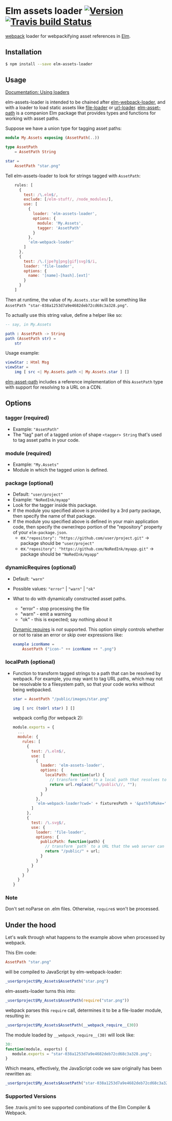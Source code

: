 # Elm assets loader [![Version](https://img.shields.io/npm/v/elm-assets-loader.svg)](https://www.npmjs.com/package/elm-webpack-loader) [![Travis build Status](https://travis-ci.org/NoRedInk/elm-assets-loader.svg?branch=master)](http://travis-ci.org/NoRedInk/elm-assets-loader)

[webpack](http://webpack.github.io/docs/) loader for webpackifying asset references
in [Elm](http://elm-lang.org/).

## Installation

```sh
$ npm install --save elm-assets-loader
```


## Usage

[Documentation: Using loaders](http://webpack.github.io/docs/using-loaders.html)

elm-assets-loader is intended to be chained after [elm-webpack-loader](https://github.com/rtfeldman/elm-webpack-loader),
and with a loader to load static assets like [file-loader](https://github.com/webpack/file-loader)
or [url-loader](https://github.com/webpack/url-loader). [elm-asset-path](https://github.com/NoRedInk/elm-asset-path)
is a companion Elm package that provides types and functions for working with asset paths.


Suppose we have a union type for tagging asset paths:

```elm
module My.Assets exposing (AssetPath(..))

type AssetPath
    = AssetPath String

star =
    AssetPath "star.png"
```

Tell elm-assets-loader to look for strings tagged with `AssetPath`:

```js
    rules: [
      {
        test: /\.elm$/,
        exclude: [/elm-stuff/, /node_modules/],
        use: [
          {
            loader: 'elm-assets-loader',
            options: {
              module: 'My.Assets',
              tagger: 'AssetPath'
            }
          },
          'elm-webpack-loader'
        ]
      },
      {
        test: /\.(jpe?g|png|gif|svg)$/i,
        loader: 'file-loader',
        options: {
          name: '[name]-[hash].[ext]'
        }
      }
    ]
```

Then at runtime, the value of `My.Assets.star` will be something like
`AssetPath "star-038a1253d7a9e4682deb72cd68c3a328.png"`.


To actually use this string value, define a helper like so:

```elm
-- say, in My.Assets

path : AssetPath -> String
path (AssetPath str) =
    str
```

Usage example:

```elm
viewStar : Html Msg
viewStar =
    img [ src <| My.Assets.path <| My.Assets.star ] []
```

[elm-asset-path](https://github.com/NoRedInk/elm-asset-path) includes a reference
implementation of this `AssetPath` type with support for resolving to a URL on a CDN.


## Options


### tagger (required)

- Example: `"AssetPath"`
- The "tag" part of a tagged union of shape `<tagger> String` that's used to tag asset paths in your code.

### module (required)

- Example: `"My.Assets"`
- Module in which the tagged union is defined.

### package (optional)

- Default: `"user/project"`
- Example: `"NoRedInk/myapp"`
- Look for the tagger inside this package.
- If the module you specified above is provided by a 3rd party package, then specify the
  name of that package.
- If the module you specified above is defined in your main application code, then specify the owner/repo
  portion of the "repository" property of your `elm-package.json`.
  - ex.`"repository": "https://github.com/user/project.git"` -> package should be `"user/project"`
  - ex.`"repository": "https://github.com/NoRedInk/myapp.git"` -> package should be `"NoRedInk/myapp"`

### dynamicRequires (optional)

- Default: `"warn"`
- Possible values: `"error"` | `"warn"` | `"ok"`
- What to do with dynamically constructed asset paths.
  - "error" - stop processing the file
  - "warn" - emit a warning
  - "ok" - this is expected; say nothing about it

  [Dynamic requires][dynamic-requires] is *not* supported. This option simply
  controls whether or not to raise an error or skip over expressions like:

  ```elm
  example iconName =
      AssetPath ("icon-" ++ iconName ++ ".png")
  ```

  [dynamic-requires]: https://webpack.github.io/docs/context.html#dynamic-requires

### localPath (optional)

- Function to transform tagged strings to a path that can be resolved by webpack.
  For example, you may want to tag URL paths, which may not be resolvable to a
  filesystem path, so that your code works without being webpacked.

  ```elm
  star = AssetPath "/public/images/star.png"

  img [ src (toUrl star) ] []
  ```

  webpack config (for webpack 2):

  ```js
  module.exports = {
    ...
    module: {
      rules: [
        {
          test: /\.elm$/,
          use: [
            {
              loader: 'elm-assets-loader',
              options: {
                localPath: function(url) {
                  // transform `url` to a local path that resolves to a file
                  return url.replace(/^\/public\//, "");
                }
              }
            },
            'elm-webpack-loader?cwd=' + fixturesPath + '&pathToMake=' + elmMakePath
          ]
        },
        {
          test: /\.svg$/,
          use: {
            loader: 'file-loader',
            options: {
              publicPath: function(path) {
                // transform `path` to a URL that the web server can understand and serve
                return "/public/" + url;
              }
            }
          }
        }
      }
    }
  }
  ```

### Note

Don't set noParse on .elm files. Otherwise, `require`s won't be processed.

## Under the hood

Let's walk through what happens to the example above when processed by webpack.

This Elm code:

```elm
AssetPath "star.png"
```

will be compiled to JavaScript by elm-webpack-loader:

```js
_user$project$My_Assets$AssetPath("star.png")
```

elm-assets-loader turns this into:

```js
_user$project$My_Assets$AssetPath(require("star.png"))
```

webpack parses this `require` call, determines it to be a file-loader module, resulting in:

```js
_user$project$My_Assets$AssetPath(__webpack_require__(30))
```

The module loaded by `__webpack_require__(30)` will look like:

```js
30:
function(module, exports) {
   module.exports = "star-038a1253d7a9e4682deb72cd68c3a328.png";
}
```

Which means, effectively, the JavaScript code we saw originally has been rewritten as:

```js
_user$project$My_Assets$AssetPath("star-038a1253d7a9e4682deb72cd68c3a328.png")
```


### Supported Versions
See .travis.yml to see supported combinations of the Elm Compiler & Webpack.
